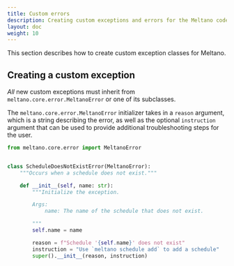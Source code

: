 ```yaml
---
title: Custom errors
description: Creating custom exceptions and errors for the Meltano codebase.
layout: doc
weight: 10
---
```


This section describes how to create custom exception classes for Meltano.

## Creating a custom exception

_All_ new custom exceptions must inherit from `meltano.core.error.MeltanoError` or one of its subclasses.

The `meltano.core.error.MeltanoError` initializer takes in a `reason` argument, which is a string describing the error, as well as the optional `instruction` argument that can be used to provide additional troubleshooting steps for the user.

```python
from meltano.core.error import MeltanoError


class ScheduleDoesNotExistError(MeltanoError):
    """Occurs when a schedule does not exist."""

    def __init__(self, name: str):
        """Initialize the exception.

        Args:
            name: The name of the schedule that does not exist.

        """
        self.name = name

        reason = f"Schedule '{self.name}' does not exist"
        instruction = "Use `meltano schedule add` to add a schedule"
        super().__init__(reason, instruction)
```

